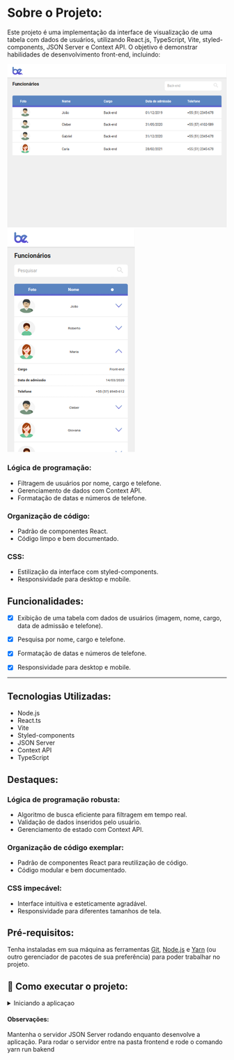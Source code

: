 # Sobre o Projeto:

Este projeto é uma implementação da interface de visualização de uma tabela com dados de usuários, utilizando React.js, TypeScript, Vite, styled-components, JSON Server e Context API. O objetivo é demonstrar habilidades de desenvolvimento front-end, incluindo:

<img src="/assets/imgs/Desktop.png">

<img src="/assets/imgs/Mobile.png"> 



### Lógica de programação:

- Filtragem de usuários por nome, cargo e telefone.
- Gerenciamento de dados com Context API.
- Formatação de datas e números de telefone.

### Organização de código:

- Padrão de componentes React.
- Código limpo e bem documentado.

### CSS:

- Estilização da interface com styled-components.
- Responsividade para desktop e mobile.

## Funcionalidades:

 - [x] Exibição de uma tabela com dados de usuários (imagem, nome, cargo, data de admissão e telefone).

 - [x] Pesquisa por nome, cargo e telefone.

 - [x] Formatação de datas e números de telefone.

 - [x] Responsividade para desktop e mobile.

 ---

## Tecnologias Utilizadas:

- Node.js
- React.ts
- Vite
- Styled-components
- JSON Server
- Context API
- TypeScript

## Destaques:

### Lógica de programação robusta:

- Algoritmo de busca eficiente para filtragem em tempo real.
- Validação de dados inseridos pelo usuário.
- Gerenciamento de estado com Context API.

### Organização de código exemplar:

- Padrão de componentes React para reutilização de código.
- Código modular e bem documentado.

### CSS impecável:

- Interface intuitiva e esteticamente agradável.
- Responsividade para diferentes tamanhos de tela.

## Pré-requisitos:

Tenha instaladas em sua máquina as ferramentas [Git](https://git-scm.com/), [Node.js](https://nodejs.org/en/) e [Yarn](https://yarnpkg.com/) (ou outro gerenciador de pacotes de sua preferência) para poder trabalhar no projeto.

## 🚀 Como executar o projeto:

<details>
  <summary>
    Iniciando a aplicaçao
  </summary>
   <br>

    # Clone este repositório
    $ git clone git@github.com:jandui-Rodrigues/desafio-front-end.git

    # Acesse a pasta do projeto no terminal/cmd
    $ cd desafio-front-end

    # Instale as dependências
    $ yarn install


    # Execute a aplicação frontEnd
    $ yarn run start:front

    # Execute a aplicação backend em outro terminal
    $ yarn run start:back

     # O servidor do frontend inciará na porta:3000 - acesse http://localhost:3001
     # O servidor da Api inciará na porta:3001 - acesse http://localhost:3000/employees

   <br>

</details>

#### Observações:

Mantenha o servidor JSON Server rodando enquanto desenvolve a aplicação.
Para rodar o servidor entre na pasta frontend e rode o comando yarn run bakend
